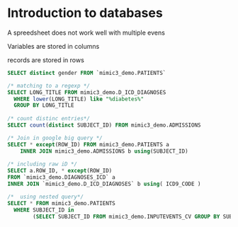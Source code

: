 # Introduction to databases

A spreedsheet does not work well with multiple evens

Variables are stored in columns

records are stored in rows 



```sql
SELECT distinct gender FROM `mimic3_demo.PATIENTS` 

/* matching to a regexp */ 
SELECT LONG_TITLE FROM mimic3_demo.D_ICD_DIAGNOSES 
  WHERE lower(LONG_TITLE) like "%diabetes%"
  GROUP BY LONG_TITLE
  
/* count distinc entries*/   
SELECT count(distinct SUBJECT_ID) FROM mimic3_demo.ADMISSIONS

/* Join in google big query */
SELECT * except(ROW_ID) FROM mimic3_demo.PATIENTS a
    INNER JOIN mimic3_demo.ADMISSIONS b using(SUBJECT_ID)
    
/* including raw iD */ 
SELECT a.ROW_ID, * except(ROW_ID)
FROM `mimic3_demo.DIAGNOSES_ICD` a
INNER JOIN `mimic3_demo.D_ICD_DIAGNOSES` b using( ICD9_CODE )

/*  using nested query*/
SELECT * FROM mimic3_demo.PATIENTS 
  WHERE SUBJECT_ID in 
        (SELECT SUBJECT_ID FROM mimic3_demo.INPUTEVENTS_CV GROUP BY SUBJECT_ID)

```

